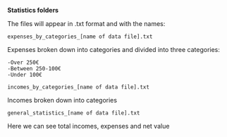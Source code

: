 **Statistics folders**

The files will appear in .txt format and with the names:

~~~
expenses_by_categories_[name of data file].txt
~~~

Expenses broken down into categories and divided into three categories:
~~~
-Over 250€
-Between 250-100€
-Under 100€
~~~

~~~
incomes_by_categories_[name of data file].txt
~~~
Incomes broken down into categories

~~~
general_statistics_[name of data file].txt
~~~
Here we can see total incomes, expenses and net value